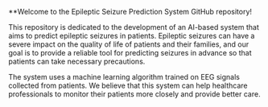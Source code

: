 **Welcome to the Epileptic Seizure Prediction System GitHub repository!

This repository is dedicated to the development of an AI-based system that aims to predict epileptic seizures in patients. Epileptic seizures can have a severe impact on the quality of life of patients and their families, and our goal is to provide a reliable tool for predicting seizures in advance so that patients can take necessary precautions.

The system uses a machine learning algorithm trained on EEG signals collected from patients. We believe that this system can help healthcare professionals to monitor their patients more closely and provide better care.
